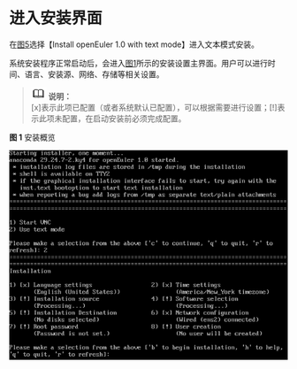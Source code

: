 # 进入安装界面<a name="ZH-CN_TOPIC_0187280609"></a>

在[图5](启动安装.md#fig1601161484619)选择【Install openEuler 1.0 with text mode】进入文本模式安装。

系统安装程序正常启动后，会进入[图1](#zh-cn_topic_0155778949_zh-cn_topic_0151920777_fcabdc4c637504f26ac19e9c99f288111)所示的安装设置主界面。用户可以进行时间、语言、安装源、网络、存储等相关设置。

>![](public_sys-resources/icon-note.gif) **说明：**   
>\[x\]表示此项已配置（或者系统默认已配置），可以根据需要进行设置；\[!\]表示此项未配置，在启动安装前必须完成配置。  

**图 1**  安装概览<a name="zh-cn_topic_0155778949_zh-cn_topic_0151920777_fcabdc4c637504f26ac19e9c99f288111"></a>  


![](figures/5.png)

